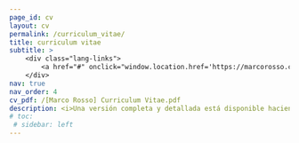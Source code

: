 ```yaml
---
page_id: cv
layout: cv
permalink: /curriculum_vitae/
title: curriculum vitae
subtitle: >
    <div class="lang-links">
        <a href="#" onclick="window.location.href='https://marcorosso.com/curriculum_vitae/'; return false;">English</a>&nbsp;|&nbsp;<a href="/it/curriculum_vitae/" hreflang="it">italiano</a>
    </div>
nav: true
nav_order: 4
cv_pdf: /[Marco Rosso] Curriculum Vitae.pdf
description: <i>Una versión completa y detallada está disponible haciendo clic en el ícono de PDF (solo en inglés).</i>
# toc:
 # sidebar: left
---
```

